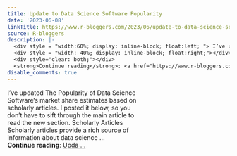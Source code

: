 ```yaml
---
title: Update to Data Science Software Popularity
date: '2023-06-08'
linkTitle: https://www.r-bloggers.com/2023/06/update-to-data-science-software-popularity/
source: R-bloggers
description: |-
  <div style = "width:60%; display: inline-block; float:left; "> I’ve updated The Popularity of Data Science Software‘s market share estimates based on scholarly articles. I posted it below, so you don’t have to sift through the main article to read the new section. Scholarly Articles Scholarly articles provide a rich source of information about data science ...</div>
  <div style = "width: 40%; display: inline-block; float:right;"></div>
  <div style="clear: both;"></div>
  <strong>Continue reading</strong>: <a href="https://www.r-bloggers.com/2023/06/update-to-data-science-software-popularity/">Upda ...
disable_comments: true
---
```

<div style = "width:60%; display: inline-block; float:left; "> I’ve updated The Popularity of Data Science Software‘s market share estimates based on scholarly articles. I posted it below, so you don’t have to sift through the main article to read the new section. Scholarly Articles Scholarly articles provide a rich source of information about data science ...</div>
<div style = "width: 40%; display: inline-block; float:right;"></div>
<div style="clear: both;"></div>
<strong>Continue reading</strong>: <a href="https://www.r-bloggers.com/2023/06/update-to-data-science-software-popularity/">Upda ...